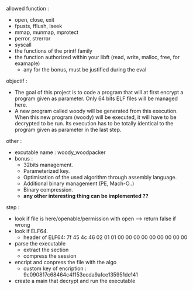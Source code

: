 allowed function : 
* open, close, exit
* fpusts, fflush, lseek
* mmap, munmap, mprotect
* perror, strerror
* syscall
* the functions of the printf family
* the function authorized within your libft (read, write, malloc, free, for examaple)
  * any for the bonus, must be justified during the eval	

objectif : 
* The goal of this project is to code a program that will at first encrypt a program given
as parameter. Only 64 bits ELF files will be managed here.
* A new program called woody will be generated from this execution. When this new
program (woody) will be executed, it will have to be decrypted to be run. Its execution
has to be totally identical to the program given as parameter in the last step.

other : 
* excutable name : woody_woodpacker
* bonus :
  * 32bits management.
  * Parameterized key.
  * Optimisation of the used algorithm through assembly language.
  * Additional binary management (PE, Mach-O..)
  * Binary compression.
  * **any other interesting thing can be implemented ??**

step :
* look if file is here/openable/permission with open --> return false if wrong
* look if ELF64.
	* header of ELF64: 7f 45 4c 46 02 01 01 00 00 00 00 00 00 00 00 00
* parse the executable
	* extract the section
	* compress the session
* encript and conpress the file with the algo
	* custom key of encription : 9c090817c68464c4f153ecda9afce135951de141
*	create a main that decrypt and run the executable

